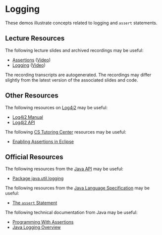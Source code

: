 Logging
=================================================

These demos illustrate concepts related to logging and `assert` statements.

## Lecture Resources ##

The following lecture slides and archived recordings may be useful:

  - [Assertions](https://docs.google.com/presentation/d/e/2PACX-1vRP_rOtKQng1tAPlB5v02saggZvacdEZeZYfkX1F6catEEhpe3UGw4iiPmexovQhh6N4opD0NxyvsN_/pub?start=false&loop=false&delayms=3000) ([Video](https://usfca.hosted.panopto.com/Panopto/Pages/Viewer.aspx?id=fbd3d265-a920-4e12-8617-afbd011e56f2))
  - [Logging](https://docs.google.com/presentation/d/e/2PACX-1vQJagxSE1XCK3rMcN_08iQdXO18CJyY2Mnww2_1bf1TbbioXf5g7jlq1PHZhX0CUJCJiTe724gRbcVZ/pub?start=false&loop=false&delayms=3000) ([Video](https://usfca.hosted.panopto.com/Panopto/Pages/Viewer.aspx?id=0fa38f02-d5b7-49b1-9645-afbd011e5726))
  
The recording transcripts are autogenerated. The recordings may differ slightly from the latest version of the associated slides and code.

## Other Resources ##

The following resources on [Log4j2](https://logging.apache.org/log4j/2.x/) may be useful:

- [Log4j2 Manual](https://logging.apache.org/log4j/2.x/manual/api.html)
- [Log4j2 API](https://logging.apache.org/log4j/2.x/log4j-api/apidocs/index.html) 

The following [CS Tutoring Center](https://tutoringcenter.cs.usfca.edu/resources/) resources may be useful:

- [Enabling Assertions in Eclipse](https://tutoringcenter.cs.usfca.edu/resources/enabling-assertions-in-eclipse.html)

## Official Resources ##

The following resources from the [Java API](https://www.cs.usfca.edu/~cs272/javadoc/api/) may be useful:

  - [Package java.util.logging](https://www.cs.usfca.edu/~cs212/javadoc/api/java.logging/java/util/logging/package-summary.html)

The following resources from the [Java Language Specification](https://docs.oracle.com/javase/specs/jls/se17/html/index.html) may be useful:

  - [The `assert` Statement](https://docs.oracle.com/javase/specs/jls/se17/html/jls-14.html#jls-14.10)

The following technical documentation from Java may be useful:

  - [Programming With Assertions](http://docs.oracle.com/javase/8/docs/technotes/guides/language/assert.html)
  - [Java Logging Overview](https://docs.oracle.com/en/java/javase/17/core/java-logging-overview.html)

